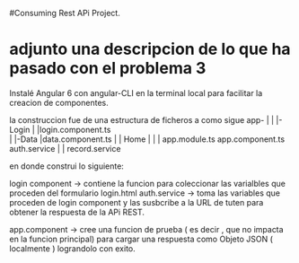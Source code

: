 #Consuming Rest APi Project.

# adjunto una descripcion de lo que ha pasado con el problema 3

Instalé Angular 6 con angular-CLI en la terminal local para facilitar la creacion de componentes.

la construccion fue de una estructura de ficheros a como sigue 
app-
   |
   |
      |-Login
             |
             |login.component.ts    
   |
      |-Data
             |data.component.ts
   |
      | Home
   |
   |
   |
   app.module.ts
   app.component.ts
   auth.service
   |
   |
   record.service

en donde construi lo siguiente:

login component -> contiene la funcion para coleccionar las varialbles que proceden del formulario login.html
auth.service -> toma las variables que proceden de login component y las susbcribe a la URL de tuten para obtener la respuesta de la APi REST.

app.component -> cree una funcion de prueba ( es decir , que no impacta en la funcion principal) para cargar una respuesta como Objeto JSON ( localmente ) lograndolo con exito.


